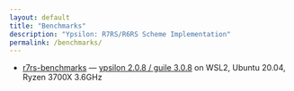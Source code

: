 ```yaml
---
layout: default
title: "Benchmarks"
description: "Ypsilon: R7RS/R6RS Scheme Implementation"
permalink: /benchmarks/
---
```


- [r7rs-benchmarks](https://github.com/ecraven/r7rs-benchmarks)
  —
  [ypsilon 2.0.8 / guile 3.0.8](ubuntu-llvm12-ryzen3700x-ypsilon-208-guile-308.pdf) on WSL2, Ubuntu 20.04, Ryzen 3700X 3.6GHz
